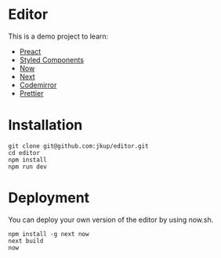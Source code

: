 # Editor

This is a demo project to learn:

+ [Preact](https://github.com/developit/preact/)
+ [Styled Components](https://github.com/styled-components/styled-components)
+ [Now](https://zeit.co/now)
+ [Next](https://github.com/zeit/next.js/)
+ [Codemirror](https://github.com/codemirror/CodeMirror)
+ [Prettier](https://github.com/prettier/prettier)

# Installation

    git clone git@github.com:jkup/editor.git
    cd editor
    npm install
    npm run dev

# Deployment

You can deploy your own version of the editor by using now.sh.

    npm install -g next now
    next build
    now
